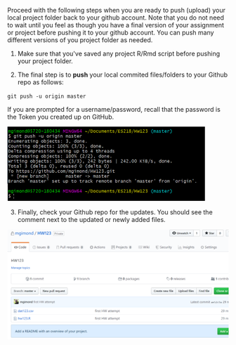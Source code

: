 Proceed with the following steps when you are ready to push (upload) your local project folder back to your github account. Note that you do not need to wait until you feel as though you have a final version of your assignment or project before pushing it to your github account. You can push many different versions of you project folder as needed.

1. Make sure that you've saved any project R/Rmd script before pushing your project folder.  

2. The final step is to **push** your local commited files/folders to your Github repo as follows:  

  `git push -u origin master`

   If you are prompted for a username/password, recall that the password is the Token you created up on GitHub.  
     
<img src="img/git_push.PNG" width=450 /> 
     
3. Finally, check your Github repo for the updates. You should see the comment next to the updated or newly added files.  
  
<img src="img/check_github.PNG" width=600 /> 
  
